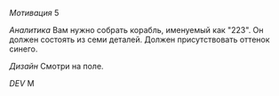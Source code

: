 *Мотивация*
5

*Аналитика*
Вам нужно собрать корабль, именуемый как "223". Он должен состоять из семи деталей. Должен присутствовать оттенок синего. 

*Дизайн*
Смотри на поле.

*DEV*
M